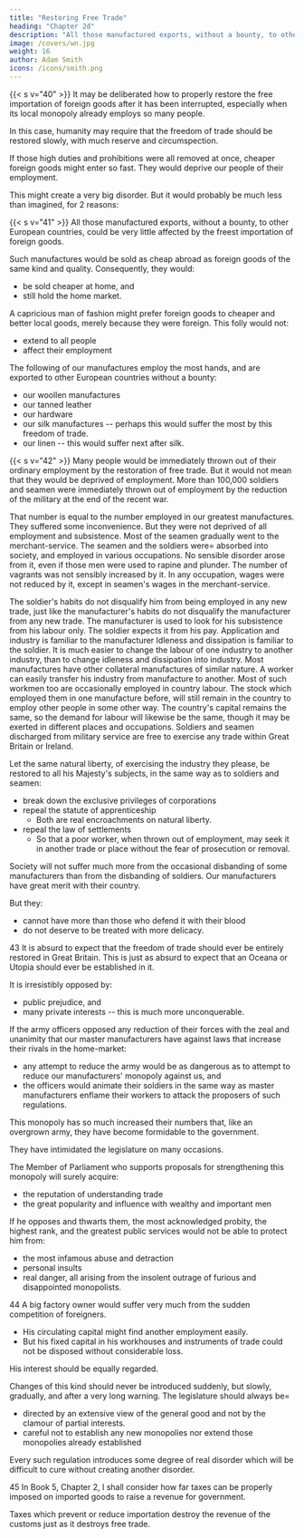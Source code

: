 ```yaml
---
title: "Restoring Free Trade"
heading: "Chapter 2d"
description: "All those manufactured exports, without a bounty, to other European countries, could be very little affected by the freest importation of foreign goods"
image: /covers/wn.jpg
weight: 16
author: Adam Smith
icons: /icons/smith.png
--- 
```



{{< s v="40" >}} It may be deliberated how to properly restore the free importation of foreign goods after it has been interrupted, especially when its local monopoly already employs so many people.

In this case, humanity may require that the freedom of trade should be restored slowly, with much reserve and circumspection.

If those high duties and prohibitions were all removed at once, cheaper foreign goods might enter so fast. They would deprive our people of their employment.

This might create a very big disorder. But it would probably be much less than imagined, for 2 reasons:

{{< s v="41" >}} All those manufactured exports, without a bounty, to other European countries, could be very little affected by the freest importation of foreign goods.

Such manufactures would be sold as cheap abroad as foreign goods of the same kind and quality. Consequently, they would:
- be sold cheaper at home, and
- still hold the home market.

A capricious man of fashion might prefer foreign goods to cheaper and better local goods, merely because they were foreign. This folly would not: 
- extend to all people
- affect their employment

The following of our manufactures employ the most hands, and are exported to other European countries without a bounty:
- our woollen manufactures
- our tanned leather
- our hardware
- our silk manufactures -- perhaps this would suffer the most by this freedom of trade.
- our linen -- this would suffer next after silk.


{{< s v="42" >}} Many people would be immediately thrown out of their ordinary employment by the restoration of free trade. But it would not mean that they would be deprived of employment. More than 100,000 soldiers and seamen were immediately thrown out of employment by the reduction of the military at the end of the recent war.

That number is equal to the number employed in our greatest manufactures.
They suffered some inconvenience.
    But they were not deprived of all employment and subsistence.
Most of the seamen gradually went to the merchant-service.
The seamen and the soldiers were= 
    absorbed into society, and
    employed in various occupations.
No sensible disorder arose from it, even if those men were used to rapine and plunder.
    The number of vagrants was not sensibly increased by it.
    In any occupation, wages were not reduced by it, except in seamen's wages in the merchant-service.

The soldier's habits do not disqualify him from being employed in any new trade, just like the manufacturer's habits do not disqualify the manufacturer from any new trade.
The manufacturer is used to look for his subsistence from his labour only.
    The soldier expects it from his pay.
Application and industry is familiar to the manufacturer
    Idleness and dissipation is familiar to the soldier.
It is much easier to change the labour of one industry to another industry, than to change idleness and dissipation into industry.
Most manufactures have other collateral manufactures of similar nature.
A worker can easily transfer his industry from manufacture to another.
Most of such workmen too are occasionally employed in country labour.
    The stock which employed them in one manufacture before, will still remain in the country to employ other people in some other way.
The country's capital remains the same, so the demand for labour will likewise be the same, though it may be exerted in different places and occupations.
Soldiers and seamen discharged from military service are free to exercise any trade within Great Britain or Ireland.

Let the same natural liberty, of exercising the industry they please, be restored to all his Majesty's subjects, in the same way as to soldiers and seamen:
- break down the exclusive privileges of corporations
- repeal the statute of apprenticeship
  - Both are real encroachments on natural liberty.
- repeal the law of settlements
  - So that a poor worker, when thrown out of employment, may seek it in another trade or place without the fear of prosecution or removal.

Society will not suffer much more from the occasional disbanding of some manufacturers than from the disbanding of soldiers.
Our manufacturers have great merit with their country.

But they:
- cannot have more than those who defend it with their blood
- do not deserve to be treated with more delicacy.


43 It is absurd to expect that the freedom of trade should ever be entirely restored in Great Britain. This is just as absurd to expect that an Oceana or Utopia should ever be established in it.

It is irresistibly opposed by:
- public prejudice, and
- many private interests -- this is much more unconquerable.

If the army officers opposed any reduction of their forces with the zeal and unanimity that our master manufacturers have against laws that increase their rivals in the home-market: 
- any attempt to reduce the army would be as dangerous as to attempt to reduce our manufacturers' monopoly against us, and
- the officers would animate their soldiers in the same way as master manufacturers enflame their workers to attack the proposers of such regulations.

This monopoly has so much increased their numbers that, like an overgrown army, they have become formidable to the government.

They have intimidated the legislature on many occasions.

The Member of Parliament who supports proposals for strengthening this monopoly will surely acquire:
- the reputation of understanding trade
- the great popularity and influence with wealthy and important men

If he opposes and thwarts them, the most acknowledged probity, the highest rank, and the greatest public services would not be able to protect him from:
- the most infamous abuse and detraction
- personal insults
- real danger, all arising from the insolent outrage of furious and disappointed monopolists.


44 A big factory owner would suffer very much from the sudden competition of foreigners.
- His circulating capital might find another employment easily.
- But his fixed capital in his workhouses and instruments of trade could not be disposed without considerable loss.

His interest should be equally regarded.

Changes of this kind should never be introduced suddenly, but slowly, gradually, and after a very long warning. The legislature should always be= 
- directed by an extensive view of the general good and not by the clamour of partial interests.
- careful not to establish any new monopolies nor extend those monopolies already established

Every such regulation introduces some degree of real disorder which will be difficult to cure without creating another disorder.


45 In Book 5, Chapter 2, I shall consider how far taxes can be properly imposed on imported goods to raise a revenue for government.

Taxes which prevent or reduce importation destroy the revenue of the customs just as it destroys free trade.
